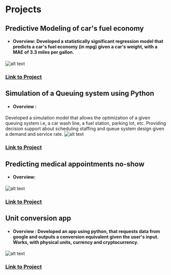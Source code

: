 # Projects
## Predictive Modeling of car's fuel economy
- #### Overview: Developed a statistically significant regression model that predicts a car's fuel economy (in mpg) given a car's weight, with a MAE of 3.3 miles per gallon.
![alt text](image.jpg)
### [Link to Project](https://github.com/miguelrizzog96/Regression_Predictive_Model)
## Simulation of a Queuing system using Python
- #### Overview : 
Developed a simulation model that allows the optimization of a given queuing system i.e, a car wash line, a fuel station, parking lot, etc. Providing decision support about scheduling staffing and queue system design given a demand and service rate.
![alt text](https://user-images.githubusercontent.com/69512046/94444662-8c808880-0174-11eb-8706-e05c9b4b7eed.JPG)
### [Link to Project](https://github.com/miguelrizzog96/Queue_Simulation_Python)
## Predicting medical appointments no-show
- #### Overview: 
![alt text](image.jpg)
### [Link to Project](https://github.com/miguelrizzog96/Appointment_NoShow_classifier)
## Unit conversion app
- #### Overview : Developed an app using python, that requests data from google and outputs a conversion equivalent given the user's input. Works, with physical units, currency and cryptocurrency.
![alt text](https://user-images.githubusercontent.com/69512046/99093977-94bc4800-25a9-11eb-84ab-df4a47409014.JPG)
### [Link to Project](https://github.com/miguelrizzog96/Unit_Converter)
